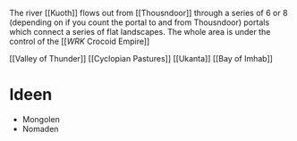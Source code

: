 The river [[Kuoth]] flows out from [[Thousndoor]] through a series of 6 or 8 (depending on if you count the portal to and from Thousndoor) portals which connect a series of flat landscapes. The whole area is under the control of the [[_WRK_ Crocoid Empire]]

[[Valley of Thunder]]
[[Cyclopian Pastures]]
[[Ukanta]]
[[Bay of Imhab]]
# Ideen
- Mongolen
- Nomaden
 